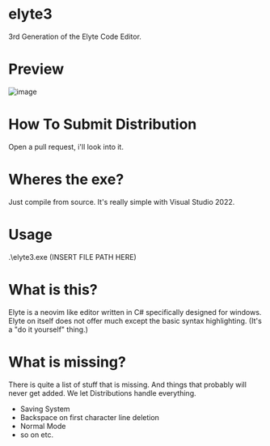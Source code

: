 # elyte3
3rd Generation of the Elyte Code Editor.

# Preview
![image](https://github.com/Storm99999/elyte3/assets/87811650/b21672e2-5c39-42cf-a736-8efe7d9f49e4)


# How To Submit Distribution
Open a pull request, i'll look into it.

# Wheres the exe?
Just compile from source. It's really simple with Visual Studio 2022.

# Usage
.\elyte3.exe (INSERT FILE PATH HERE)

# What is this?
Elyte is a neovim like editor written in C# specifically designed for windows. Elyte on itself does not offer much except the basic syntax highlighting. (It's a "do it yourself" thing.)

# What is missing?
There is quite a list of stuff that is missing. And things that probably will never get added. We let Distributions handle everything.
* Saving System
* Backspace on first character line deletion
* Normal Mode
* so on etc.
